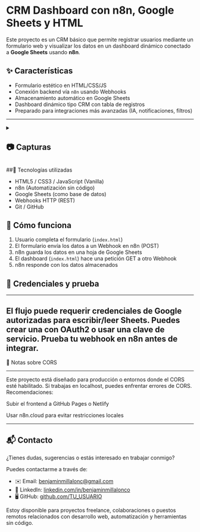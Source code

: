 # CRM Dashboard con n8n, Google Sheets y HTML

Este proyecto es un CRM básico que permite registrar usuarios mediante un formulario web y visualizar los datos en un dashboard dinámico conectado a **Google Sheets** usando **n8n**.

## ✨ Características

- Formulario estético en HTML/CSS/JS
- Conexión backend vía `n8n` usando Webhooks
- Almacenamiento automático en Google Sheets
- Dashboard dinámico tipo CRM con tabla de registros
- Preparado para integraciones más avanzadas (IA, notificaciones, filtros)
---

<details>
<summary>
   
## 📷 Capturas</summary>

![Formulario](assets/formulario.JPG)
---

![Dashboard](assets/dashboard.JPG)
---

</details>

##🧠 Tecnologías utilizadas

- HTML5 / CSS3 / JavaScript (Vanilla)
- n8n (Automatización sin código)
- Google Sheets (como base de datos)
- Webhooks HTTP (REST)
- Git / GitHub

## 🚀 Cómo funciona

1. Usuario completa el formulario (`index.html`)
2. El formulario envía los datos a un Webhook en n8n (POST)
3. n8n guarda los datos en una hoja de Google Sheets
4. El dashboard (`index.html`) hace una petición GET a otro Webhook
5. n8n responde con los datos almacenados
   
## 🧪 Credenciales y prueba

---
El flujo puede requerir credenciales de Google autorizadas para escribir/leer Sheets. 
Puedes crear una con OAuth2 o usar una clave de servicio.
Prueba tu webhook en n8n antes de integrar.
---
🔐 Notas sobre CORS

---
Este proyecto está diseñado para producción o entornos donde el CORS esté habilitado. Si trabajas en localhost, puedes enfrentar errores de CORS. Recomendaciones:

Subir el frontend a GitHub Pages o Netlify

Usar n8n.cloud para evitar restricciones locales

---
## 📬 Contacto


¿Tienes dudas, sugerencias o estás interesado en trabajar conmigo?

Puedes contactarme a través de:

- ✉️ Email: [benjaminmillalonc@gmail.com](mailto:benjaminmillalonc@gmail.com)
- 💼 LinkedIn: [linkedin.com/in/benjaminmillalonco](https://www.linkedin.com/in/benjaminmillalonco)
- 🖥️ GitHub: [github.com/TU_USUARIO](https://github.com/TU_USUARIO)

Estoy disponible para proyectos freelance, colaboraciones o puestos remotos relacionados con desarrollo web, automatización y herramientas sin código.
